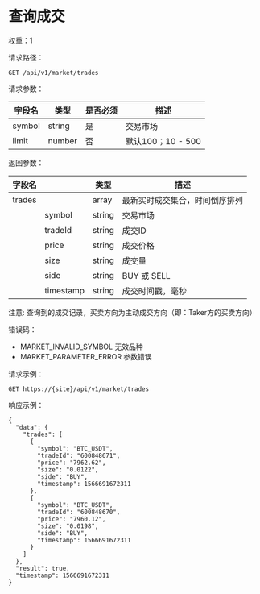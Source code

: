 # 查询成交

权重：1

请求路径：

```
GET /api/v1/market/trades
```

请求参数：

| **字段名** | **类型** | **是否必须** | **描述**         |
| ------- | ------ | -------- | -------------- |
| symbol  | string | 是        | 交易市场           |
| limit   | number | 否        | 默认100；10 - 500 |

返回参数：

| **字段名** |           | **类型** | **描述**          |
| ------- | --------- | ------ | --------------- |
| trades  |           | array  | 最新实时成交集合，时间倒序排列 |
|         | symbol    | string | 交易市场            |
|         | tradeId   | string | 成交ID            |
|         | price     | string | 成交价格            |
|         | size      | string | 成交量             |
|         | side      | string | BUY 或 SELL      |
|         | timestamp | string | 成交时间戳，毫秒        |

注意: 查询到的成交记录，买卖方向为主动成交方向（即：Taker方的买卖方向）

错误码：

* MARKET\_INVALID\_SYMBOL 无效品种
* MARKET\_PARAMETER\_ERROR 参数错误

请求示例：

```
GET https://{site}/api/v1/market/trades
```

响应示例：

```
{ 
  "data": {
    "trades": [
      {
        "symbol": "BTC_USDT",
        "tradeId": "600848671",
        "price": "7962.62",
        "size": "0.0122",
        "side": "BUY",
        "timestamp": 1566691672311
      },
      {
        "symbol": "BTC_USDT",
        "tradeId": "600848670",
        "price": "7960.12",
        "size": "0.0198",
        "side": "BUY",
        "timestamp": 1566691672311
      }
    ]
  },
  "result": true,
  "timestamp": 1566691672311
}
```
